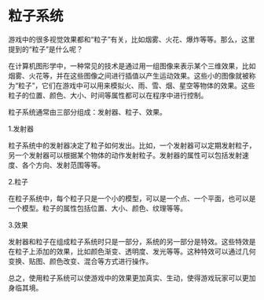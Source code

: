 # 粒子系统

游戏中的很多视觉效果都和“粒子”有关，比如烟雾、火花、爆炸等等。那么，这里提到的“粒子”是什么呢？

在计算机图形学中，一种常见的技术是通过用一组图像来表示某个三维效果，比如烟雾、火花等，并在这些图像之间进行插值以产生运动效果。这些小的图像就被称为“粒子”，它们在游戏中可以用来模拟火、雨、雪、烟、星空等物体的效果。这些粒子的位置、颜色、大小、时间等属性都可以在程序中进行控制。

粒子系统通常由三部分组成：发射器、粒子、效果。

1.发射器

粒子系统中的发射器决定了粒子如何发出。比如，一个发射器可以定期发射粒子，另一个发射器可以根据某个物体的动作发射粒子。发射器的属性可以包括发射速度、各个方向、发射范围等等。

2.粒子

在粒子系统中，每个粒子只是一个小的模型，可以是一个点、一个平面，也可以是一个模型。粒子的属性包括位置、大小、颜色、纹理等等。

3.效果

发射器和粒子在组成粒子系统时只是一部分，系统的另一部分是特效。这些特效是在粒子上添加的效果，比如颜色渐变、透明度、发光等等。这种特效可以通过几何变换、贴图、颜色改变、混合等方式进行操作。

总之，使用粒子系统可以使游戏中的效果更加真实、生动，使得游戏玩家可以更加身临其境。
